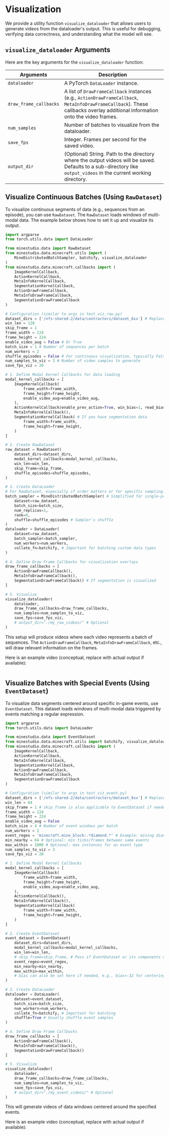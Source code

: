 <!--
 * @Date: 2024-12-12 09:18:35
 * @LastEditors: caishaofei-mus1 1744260356@qq.com
 * @LastEditTime: 2025-05-28 00:22:38
 * @FilePath: /MineStudio/docs/source/data/visualization.md
-->

# Visualization

We provide a utility function `visualize_dataloader` that allows users to generate videos from the dataloader's output. This is useful for debugging, verifying data correctness, and understanding what the model will see.

## `visualize_dataloader` Arguments

Here are the key arguments for the `visualize_dataloader` function:

| Arguments              | Description                                                                                                                                                                 |
| ---------------------- | --------------------------------------------------------------------------------------------------------------------------------------------------------------------------- |
| `dataloader`           | A PyTorch `DataLoader` instance.                                                                                                                                            |
| `draw_frame_callbacks` | A list of `DrawFrameCallback` instances (e.g., `ActionDrawFrameCallback`, `MetaInfoDrawFrameCallback`). These callbacks overlay additional information onto the video frames. |
| `num_samples`          | Number of batches to visualize from the dataloader.                                                                                                                         |
| `save_fps`             | Integer. Frames per second for the saved video.                                                                                                                             |
| `output_dir`           | (Optional) String. Path to the directory where the output videos will be saved. Defaults to a sub-directory like `output_videos` in the current working directory.        |

## Visualize Continuous Batches (Using `RawDataset`)

To visualize continuous segments of data (e.g., sequences from an episode), you can use `RawDataset`. The `RawDataset` loads windows of multi-modal data. The example below shows how to set it up and visualize its output.

```python
import argparse
from torch.utils.data import DataLoader

from minestudio.data import RawDataset
from minestudio.data.minecraft.utils import (
    MineDistributedBatchSampler, batchify, visualize_dataloader
)
from minestudio.data.minecraft.callbacks import (
    ImageKernelCallback, 
    ActionKernelCallback, 
    MetaInfoKernelCallback, 
    SegmentationKernelCallback, 
    ActionDrawFrameCallback, 
    MetaInfoDrawFrameCallback, 
    SegmentationDrawFrameCallback
)

# Configuration (similar to args in test_viz_raw.py)
dataset_dirs = ['/nfs-shared-2/data/contractors/dataset_6xx'] # Replace with your dataset path(s)
win_len = 128
skip_frame = 1
frame_width = 224
frame_height = 224
enable_video_aug = False # Or True
batch_size = 1 # Number of sequences per batch
num_workers = 2
shuffle_episodes = False # For continuous visualization, typically False or handle order later
num_samples_to_viz = 3 # Number of video samples to generate
save_fps_viz = 20

# 1. Define Modal Kernel Callbacks for data loading
modal_kernel_callbacks = [
    ImageKernelCallback(
        frame_width=frame_width, 
        frame_height=frame_height, 
        enable_video_aug=enable_video_aug,
    ), 
    ActionKernelCallback(enable_prev_action=True, win_bias=1, read_bias=-1), # Example config
    MetaInfoKernelCallback(),
    SegmentationKernelCallback( # If you have segmentation data
        frame_width=frame_width, 
        frame_height=frame_height, 
    )
]

# 2. Create RawDataset
raw_dataset = RawDataset(
    dataset_dirs=dataset_dirs, 
    modal_kernel_callbacks=modal_kernel_callbacks,
    win_len=win_len, 
    skip_frame=skip_frame,
    shuffle_episodes=shuffle_episodes,
)

# 3. Create DataLoader
# For RawDataset, especially if order matters or for specific sampling:
batch_sampler = MineDistributedBatchSampler( # Simplified for single-process visualization
    dataset=raw_dataset,
    batch_size=batch_size,
    num_replicas=1, 
    rank=0,
    shuffle=shuffle_episodes # Sampler's shuffle
)
dataloader = DataLoader(
    dataset=raw_dataset,
    batch_sampler=batch_sampler,
    num_workers=num_workers,
    collate_fn=batchify, # Important for batching custom data types
)

# 4. Define Draw Frame Callbacks for visualization overlays
draw_frame_callbacks = [
    ActionDrawFrameCallback(), 
    MetaInfoDrawFrameCallback(), 
    SegmentationDrawFrameCallback() # If segmentation is visualized
]

# 5. Visualize
visualize_dataloader(
    dataloader, 
    draw_frame_callbacks=draw_frame_callbacks,
    num_samples=num_samples_to_viz, 
    save_fps=save_fps_viz,
    # output_dir="./my_raw_videos/" # Optional
)
```

This setup will produce videos where each video represents a batch of sequences. The `ActionDrawFrameCallback`, `MetaInfoDrawFrameCallback`, etc., will draw relevant information on the frames.

Here is an example video (conceptual, replace with actual output if available):
```{youtube} JvlFptYjOm0
```

## Visualize Batches with Special Events (Using `EventDataset`)

To visualize data segments centered around specific in-game events, use `EventDataset`. This dataset loads windows of multi-modal data triggered by events matching a regular expression.

```python
import argparse
from torch.utils.data import DataLoader

from minestudio.data import EventDataset
from minestudio.data.minecraft.utils import batchify, visualize_dataloader
from minestudio.data.minecraft.callbacks import (
    ImageKernelCallback, 
    ActionKernelCallback, 
    MetaInfoKernelCallback, 
    SegmentationKernelCallback, 
    ActionDrawFrameCallback, 
    MetaInfoDrawFrameCallback, 
    SegmentationDrawFrameCallback
)

# Configuration (similar to args in test_viz_event.py)
dataset_dirs = ['/nfs-shared-2/data/contractors/dataset_6xx'] # Replace with your dataset path(s)
win_len = 64
skip_frame = 1 # skip_frame is also applicable to EventDataset if needed by callbacks or post-processing
frame_width = 224
frame_height = 224
enable_video_aug = False
batch_size = 4 # Number of event windows per batch
num_workers = 2
event_regex = 'minecraft.mine_block:.*diamond.*' # Example: mining diamond ore
min_nearby = 64 # Optional: min ticks/frames between same events
max_within = 1000 # Optional: max instances for an event type
num_samples_to_viz = 3
save_fps_viz = 20

# 1. Define Modal Kernel Callbacks
modal_kernel_callbacks = [
    ImageKernelCallback(
        frame_width=frame_width, 
        frame_height=frame_height, 
        enable_video_aug=enable_video_aug,
    ), 
    ActionKernelCallback(),
    MetaInfoKernelCallback(),
    SegmentationKernelCallback(
        frame_width=frame_width, 
        frame_height=frame_height, 
    )
]

# 2. Create EventDataset
event_dataset = EventDataset(
    dataset_dirs=dataset_dirs, 
    modal_kernel_callbacks=modal_kernel_callbacks,
    win_len=win_len, 
    # skip_frame=skip_frame, # Pass if EventDataset or its components use it
    event_regex=event_regex,
    min_nearby=min_nearby,
    max_within=max_within,
    # bias can also be set here if needed, e.g., bias=-32 for centering a window of 64
)

# 3. Create DataLoader
dataloader = DataLoader(
    dataset=event_dataset,
    batch_size=batch_size,
    num_workers=num_workers,
    collate_fn=batchify, # Important for batching
    shuffle=True # Usually shuffle event samples
)

# 4. Define Draw Frame Callbacks
draw_frame_callbacks = [
    ActionDrawFrameCallback(), 
    MetaInfoDrawFrameCallback(), 
    SegmentationDrawFrameCallback()
]

# 5. Visualize
visualize_dataloader(
    dataloader, 
    draw_frame_callbacks=draw_frame_callbacks,
    num_samples=num_samples_to_viz, 
    save_fps=save_fps_viz,
    # output_dir="./my_event_videos/" # Optional
)
```

This will generate videos of data windows centered around the specified events.

Here is an example video (conceptual, replace with actual output if available):
```{youtube} 9YU3y0ZWh8Y
```
